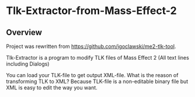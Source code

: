 # Tlk-Extractor-from-Mass-Effect-2

## Overview

Project was rewritten from https://github.com/jgoclawski/me2-tlk-tool.

Tlk-Extractor is a program to modify TLK files of Mass Effect 2 (All text lines including Dialogs)

You can load your TLK-file to get output XML-file.
What is the reason of transforming TLK to XML? Because TLK-file is a non-editable binary file but XML is easy to edit the way you want.
